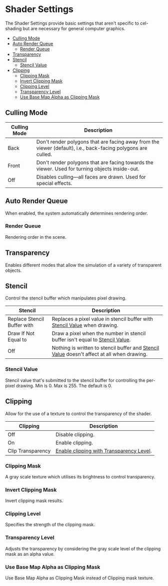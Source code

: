 # Shader Settings

The Shader Settings provide basic settings that aren't specific to cel-shading but are necessary for general computer graphics.

* [Culling Mode](#culling-Mode)
* [Auto Render Queue](#auto-render-queue)
  * [Render Queue](#render-queue)
* [Transparency](#transparency)
* [Stencil](#stencil)
  * [Stencil Value](#stencil-value)
* [Clipping](#clipping)
  * [Clipping Mask](#clipping-mask)
  * [Invert Clipping Mask](#invert-clipping-mask)
  * [Clipping Level](#clipping-level)
  * [Transparency Level](#transparency-level)
  * [Use Base Map Alpha as Clipping Mask](#use-base-map-alpha-as-clipping-mask)

## Culling Mode

|  Culling Mode   |  Description  | 
| ---- | ---- | 
|  Back   |  Don't render polygons that are facing away from the viewer (default), i.e., back-facing polygons are culled.  |
|  Front  | Don't render polygons that are facing towards the viewer. Used for turning objects inside-out. |
|  Off  |  Disables culling—all faces are drawn. Used for special effects. |

## Auto Render Queue
When enabled, the system automatically determines rendering order. 

### Render Queue
Rendering order in the scene.

## Transparency
Enables different modes that allow the simulation of a variety of transparent objects.

## Stencil
Control the stencil buffer which manipulates pixel drawing.

|  Stencil   |  Description  | 
| ---- | ---- | 
|  Replace Stencil Buffer with  | Replaces a pixel value in stencil buffer with [Stencil Value](#stencil-value) when drawing.|
|  Draw If Not Equal to  | Draw a pixel when the number in stencil buffer isn't equal to [Stencil Value](#stencil-value).|
|  Off  |  Nothing is written to stencil buffer and [Stencil Value](#stencil-value) doesn't affect at all when drawing.|

### Stencil Value
Stencil value that's submitted to the stencil buffer for controlling the per-pixel drawing. Min is 0. Max is 255. The default is 0.

## Clipping
Allow for the use of a texture to control the transparency of the shader.

|  Clipping    |  Description  | 
| ---- | ---- | 
|  Off | Disable clipping. |
|  On  | Enable clipping. |
|  Clip Transparency  | [Enable clipping with Transparency Level](#transparency-level). |

### Clipping Mask
A gray scale texture which utilises its brightness to control transparency.

### Invert Clipping Mask
Invert clipping mask results.

### Clipping Level
Specifies the strength of the clipping mask.

### Transparency Level
Adjusts the transparency by considering the gray scale level of the clipping mask as an alpha value.

### Use Base Map Alpha as Clipping Mask
Use Base Map Alpha as Clipping Mask instead of Clipping mask texture.
